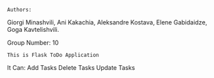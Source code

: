     Authors:
Giorgi Minashvili, Ani Kakachia, Aleksandre Kostava, Elene Gabidaidze, Goga Kavtelishvili.

Group Number: 10


    This is Flask ToDo Application
It Can:
Add Tasks
Delete Tasks
Update Tasks